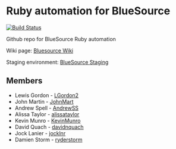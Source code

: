 # Ruby automation for BlueSource

[![Build Status](https://travis-ci.org/Orasi/ruby-automation-bs.svg?branch=master)](https://travis-ci.org/Orasi/ruby-automation-bs)

Github repo for BlueSource Ruby automation

Wiki page: [Bluesource Wiki](https://github.com/Orasi/ruby-automation-bs/wiki)

Staging environment: [BlueSource Staging](http://bluesourcestaging.herokuapp.com/)

## Members
* Lewis Gordon - [LGordon2](https://github.com/LGordon2)
* John Martin - [JohnMart](https://github.com/JohnMart)
* Andrew Spell - [AndrewSS](https://github.com/AndrewSS)
* Alissa Taylor - [alissataylor](https://github.com/alissataylor)
* Kevin Munro - [KevinMunro](https://github.com/KevinMunro)
* David Quach - [davidnquach](https://github.com/davidnquach)
* Jock Lanier - [jocklnr](https://github.com/Jocklnr)
* Damien Storm - [ryderstorm](https://github.com/ryderstorm)
